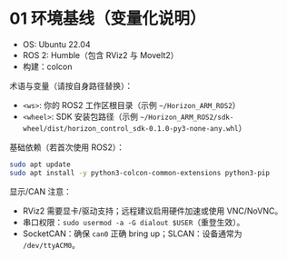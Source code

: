 # 01 环境基线（变量化说明）

- OS: Ubuntu 22.04
- ROS 2: Humble（包含 RViz2 与 MoveIt2）
- 构建：colcon

术语与变量（请按自身路径替换）：
- `<ws>`: 你的 ROS2 工作区根目录（示例 `~/Horizon_ARM_ROS2`）
- `<wheel>`: SDK 安装包路径（示例 `~/Horizon_ARM_ROS2/sdk-wheel/dist/horizon_control_sdk-0.1.0-py3-none-any.whl`）

基础依赖（若首次使用 ROS2）：
```bash
sudo apt update
sudo apt install -y python3-colcon-common-extensions python3-pip
```

显示/CAN 注意：
- RViz2 需要显卡/驱动支持；远程建议启用硬件加速或使用 VNC/NoVNC。
- 串口权限：`sudo usermod -a -G dialout $USER`（重登生效）。
- SocketCAN：确保 `can0` 正确 bring up；SLCAN：设备通常为 `/dev/ttyACM0`。
